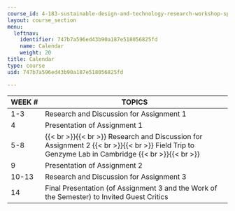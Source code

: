 ```yaml
---
course_id: 4-183-sustainable-design-and-technology-research-workshop-spring-2004
layout: course_section
menu:
  leftnav:
    identifier: 747b7a596ed43b90a187e518056825fd
    name: Calendar
    weight: 20
title: Calendar
type: course
uid: 747b7a596ed43b90a187e518056825fd

---
```


| WEEK # | TOPICS |
| --- | --- |
| 1-3 | Research and Discussion for Assignment 1 |
| 4 | Presentation of Assignment 1 |
| 5-8 |  {{< br >}}{{< br >}} Research and Discussion for Assignment 2 {{< br >}}{{< br >}} Field Trip to Genzyme Lab in Cambridge {{< br >}}{{< br >}}  |
| 9 | Presentation of Assignment 2 |
| 10-13 | Research and Discussion for Assignment 3 |
| 14 | Final Presentation (of Assignment 3 and the Work of the Semester) to Invited Guest Critics